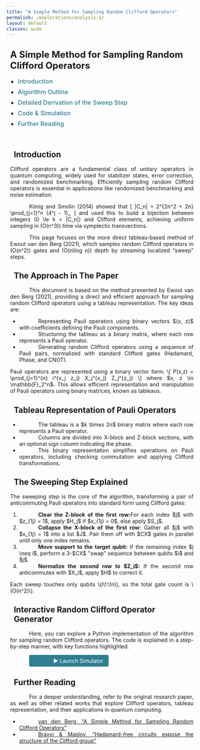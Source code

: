 ```yaml
---
title: "A Simple Method for Sampling Random Clifford Operators"
permalink: /explorations/analysis-1/
layout: default
classes: wide
---
```


<!-- Top Navigation Bar (Empty but maintaining design consistency) -->
<div class="learning-topnav">
  <a>&#8203;</a>
  <a>&#8203;</a>  
  <a>&#8203;</a>  
</div>

<!-- Main Content Style -->
<style>
.text-block {
    margin-left: 2%;
    margin-right: 2%;
    text-align: justify;
    text-indent: 50px;
    margin-bottom: 1rem;
}

/* Main Title Style */
h1 {
    all: unset;
    display: block;
    font-size: 1.5rem;
    font-weight: bold;
    text-align: left;
    margin-left: 2%;
    margin-right: 2%;
    margin-bottom: 1rem;
    border-bottom: 0.5px solid #f5f5f5;
}

/* Subheading Styles (Aligned Same as Main Title) */
h2, h3, h4, h5, h6 {
    display: block;
    font-size: 1.3rem;
    font-weight: bold;
    text-align: left;
    margin-left: 2%;
    margin-right: 2%;
    margin-bottom: 1rem;
    text-indent: 0;
    border-bottom: 0.5px solid #f5f5f5;
}

/* TOC Container Styling */
#toc-container {
    margin-left: 2%;
    margin-right: 2%;
    padding-bottom: 1rem;
}

#toc-container ul {
    list-style-type: square;
    padding-left: 20px;
}

#toc-container li {
    margin-bottom: 0.5rem;
    font-size: 1rem;
}

#toc-container a {
    text-decoration: none;
    color: #2f7f93;
    font-weight: 500;
    transition: color 0.3s;
}

#toc-container a:hover {
    color: #1a5e73;
    text-decoration: underline;
}
</style>

<!-- Main Heading -->
<h1>A Simple Method for Sampling Random Clifford Operators</h1>

<!-- Table of Contents -->
<div id="toc-container">
  <ul>
    <li><a href="#introduction">Introduction</a></li>
    <li><a href="#algorithm-outline">Algorithm Outline</a></li>
    <li><a href="#sweep-step">Detailed Derivation of the Sweep Step</a></li>
    <li><a href="#code-simulation">Code & Simulation</a></li>
    <li><a href="#further-reading">Further Reading</a></li>
  </ul>
</div>

<div id="introduction" class="text-block">
  <h2>Introduction</h2>
  Clifford operators are a fundamental class of unitary operators in quantum computing, widely used for stabilizer states, error correction, and randomized benchmarking. Efficiently sampling random Clifford operators is essential in applications like randomized benchmarking and noise estimation.

  König and Smolin (2014) showed that
  \[
    |C_n| = 2^{2n^2 + 2n} \prod_{j=1}^n (4^j - 1)\,,
  \]
  and used this to build a bijection between integers \(0 \le k < |C_n|\) and Clifford elements, achieving uniform sampling in \(O(n^3)\) time via symplectic transvections.

  This page focuses on the more direct tableau-based method of Ewout van den Berg (2021), which samples random Clifford operators in \(O(n^2)\) gates and \(O(n\log n)\) depth by streaming localized “sweep” steps.
</div>

<!-- The Approach in This Page -->
<div id="algorithm-outline" class="text-block">
  <h2>The Approach in The Paper</h2>
  <p>This document is based on the method presented by Ewout van den Berg (2021), providing a direct and efficient approach for sampling random Clifford operators using a tableau representation. The key ideas are:</p>
  <ul>
    <li>Representing Pauli operators using binary vectors $(x, z)$ with coefficients defining the Pauli components.</li>
    <li>Structuring the tableau as a binary matrix, where each row represents a Pauli operator.</li>
    <li>Generating random Clifford operators using a sequence of Pauli pairs, normalized with standard Clifford gates (Hadamard, Phase, and CNOT).</li>
  </ul>
Pauli operators are represented using a binary vector form:
\[ P(x,z) = \prod_{j=1}^{n} i^{x_j z_j} X_j^{x_j} Z_j^{z_j} \]
where $x, z \in \mathbb{F}_2^n$. This allows efficient representation and manipulation of Pauli operators using binary matrices, known as tableaus.
</div>

<!-- Tableau Representation of Pauli Operators -->
<div id="tableau" class="text-block">
  <h3>Tableau Representation of Pauli Operators</h3>
  <ul>
    <li>The tableau is a $k \times 2n$ binary matrix where each row represents a Pauli operator.</li>
    <li>Columns are divided into X-block and Z-block sections, with an optional sign column indicating the phase.</li>
    <li>This binary representation simplifies operations on Pauli operators, including checking commutation and applying Clifford transformations.</li>
  </ul>
</div>

<!-- Sweep Step: Derivation -->
<div id="sweep" class="text-block">
  <h2>The Sweeping Step Explained</h2>
  The sweeping step is the core of the algorithm, transforming a pair of anticommuting Pauli operators into standard form using Clifford gates:
  <ol>
    <li><strong>Clear the Z-block of the first row:</strong>For each index $j$ with $z_{1j} = 1$, apply $H_j$ if $x_{1j} = 0$, else apply $S_j$.</li>
    <li><strong>Collapse the X-block of the first row:</strong> Gather all $j$ with $x_{1j} = 1$ into a list $J$. Pair them off with $CX$ gates in parallel until only one index remains.</li>
    <li><strong>Move support to the target qubit:</strong> If the remaining index $j \neq i$, perform a 3-$CX$ "swap" sequence between qubits $i$ and $j$.</li>
    <li><strong>Normalize the second row to $Z_i$:</strong> If the second row anticommutes with $X_i$, apply $H$ to correct it.</li>
  </ol>
  Each sweep touches only qubits \(i\!:\!n\), so the total gate count is \(O(n^2)\).
</div>

<!-- Code & Simulation -->
<div id="code-simulation" class="text-block">
  <h2>Interactive Random Clifford Operator Generator</h2>
  <p>Here, you can explore a Python implementation of the algorithm for sampling random Clifford operators. The code is explained in a step-by-step manner, with key functions highlighted.</p>
  
  <p>
    <a 
      href="https://soorajss1729-clifford-sim-streamlit-app-baqysj.streamlit.app" 
      target="_blank" 
      rel="noopener"
      style="display:inline-block;
             padding:0.5em 1em;
             background:#2f7f93;
             color:#fff;
             border-radius:4px;
             text-decoration:none;"
    >
      ▶️ Launch Simulator
    </a>
  </p>
</div>

<!-- Further Reading -->
<div id="further-reading" class="text-block">
  <h3>Further Reading</h3>
  <p>For a deeper understanding, refer to the original research paper, as well as other related works that explore Clifford operators, tableau representation, and their applications in quantum computing.</p>
  <ul>
    <li><a href="https://doi.org/10.1109/QCE52317.2021.00021" target="_blank">van den Berg, “A Simple Method for Sampling Random Clifford Operators”</a></li>
    <li><a href="https://arxiv.org/abs/2003.09412" target="_blank">Bravyi & Maslov, “Hadamard-free circuits expose the structure of the Clifford group”</a></li>
  </ul>
</div>

